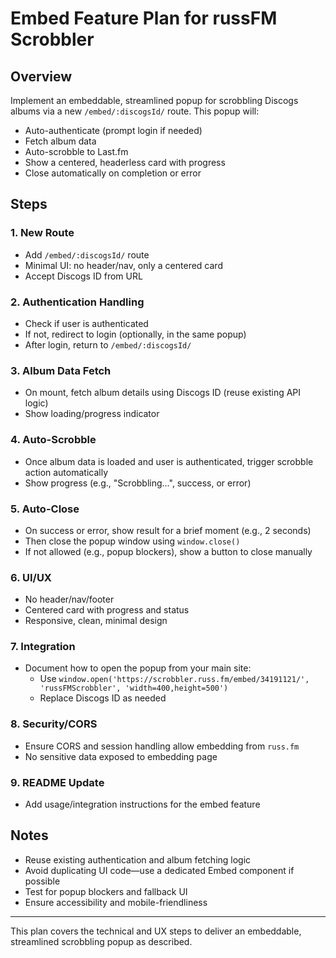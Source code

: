 # Embed Feature Plan for russFM Scrobbler

## Overview
Implement an embeddable, streamlined popup for scrobbling Discogs albums via a new `/embed/:discogsId/` route. This popup will:
- Auto-authenticate (prompt login if needed)
- Fetch album data
- Auto-scrobble to Last.fm
- Show a centered, headerless card with progress
- Close automatically on completion or error

## Steps

### 1. New Route
- Add `/embed/:discogsId/` route
- Minimal UI: no header/nav, only a centered card
- Accept Discogs ID from URL

### 2. Authentication Handling
- Check if user is authenticated
- If not, redirect to login (optionally, in the same popup)
- After login, return to `/embed/:discogsId/`

### 3. Album Data Fetch
- On mount, fetch album details using Discogs ID (reuse existing API logic)
- Show loading/progress indicator

### 4. Auto-Scrobble
- Once album data is loaded and user is authenticated, trigger scrobble action automatically
- Show progress (e.g., "Scrobbling...", success, or error)

### 5. Auto-Close
- On success or error, show result for a brief moment (e.g., 2 seconds)
- Then close the popup window using `window.close()`
- If not allowed (e.g., popup blockers), show a button to close manually

### 6. UI/UX
- No header/nav/footer
- Centered card with progress and status
- Responsive, clean, minimal design

### 7. Integration
- Document how to open the popup from your main site:
  - Use `window.open('https://scrobbler.russ.fm/embed/34191121/', 'russFMScrobbler', 'width=400,height=500')`
  - Replace Discogs ID as needed

### 8. Security/CORS
- Ensure CORS and session handling allow embedding from `russ.fm`
- No sensitive data exposed to embedding page

### 9. README Update
- Add usage/integration instructions for the embed feature

## Notes
- Reuse existing authentication and album fetching logic
- Avoid duplicating UI code—use a dedicated Embed component if possible
- Test for popup blockers and fallback UI
- Ensure accessibility and mobile-friendliness

---

This plan covers the technical and UX steps to deliver an embeddable, streamlined scrobbling popup as described.
